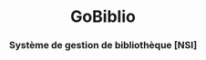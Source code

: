 <div align="center">
    <h1>GoBiblio</h1>
    <h3>Système de gestion de bibliothèque [NSI]</h3>
</div>
